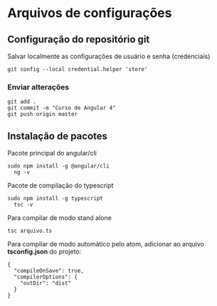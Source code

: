 # Arquivos de configurações

## Configuração do repositório git

Salvar localmente as configurações de usuário e senha (credenciais)
```
git config --local credential.helper 'store'
```

### Enviar alterações

```
git add .
git commit -m "Curso de Angular 4"
git push origin master
```

## Instalação de pacotes

Pacote principal do angular/cli
```
sudo npm install -g @angular/cli
  ng -v
```

Pacote de compilação do typescript
```
sudo npm install -g typescript
  tsc -v
```

Para compilar de modo stand alone
```
tsc arquivo.ts
```

Para compilar de modo automático pelo atom, adicionar ao arquivo **tsconfig.json** do projeto:

```
{
  "compileOnSave": true,
  "compilerOptions": {
    "outDir": "dist"
  }
}
```
